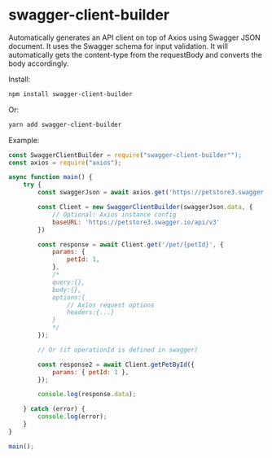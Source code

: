 # swagger-client-builder

Automatically generates an API client on top of Axios using Swagger JSON document.
It uses the Swagger schema for input validation.
It will automatically gets the content-type from the requestBody and converts the body accordingly.

Install:

```bash
npm install swagger-client-builder
```

Or:

```bash
yarn add swagger-client-builder
```

Example:

```javascript
const SwaggerClientBuilder = require("swagger-client-builder"");
const axios = require("axios");

async function main() {
    try {
        const swaggerJson = await axios.get('https://petstore3.swagger.io/api/v3/openapi.json');

        const Client = new SwaggerClientBuilder(swaggerJson.data, {
            // Optional: Axios instance config
            baseURL: 'https://petstore3.swagger.io/api/v3'
        })

        const response = await Client.get('/pet/{petId}', {
            params: {
                petId: 1,
            },
            /*
            query:{},
            body:{},
            options:{
                // Axios request options
                headers:{...}
            }
            */
        });

        // Or (if operationId is defined in swagger)

        const response2 = await Client.getPetById({
            params: { petId: 1 },
        });

        console.log(response.data);

    } catch (error) {
        console.log(error);
    }
}

main();
```
